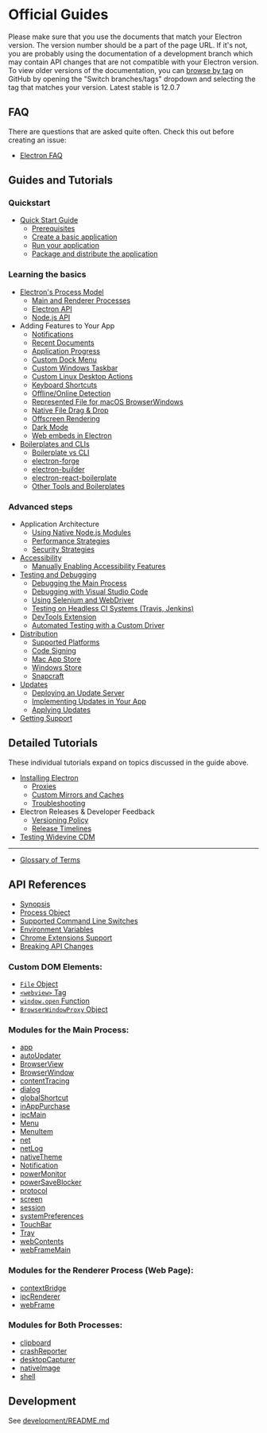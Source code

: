 # Official Guides

Please make sure that you use the documents that match your Electron version.
The version number should be a part of the page URL. If it's not, you are
probably using the documentation of a development branch which may contain API
changes that are not compatible with your Electron version. To view older
versions of the documentation, you can
[browse by tag](https://github.com/electron/electron/tree/v1.4.0)
on GitHub by opening the "Switch branches/tags" dropdown and selecting the tag
that matches your version. Latest stable is 12.0.7

## FAQ

There are questions that are asked quite often. Check this out before creating
an issue:

- [Electron FAQ](faq.md)

## Guides and Tutorials

### Quickstart

- [Quick Start Guide](tutorial/quick-start.md)
  - [Prerequisites](tutorial/quick-start.md#prerequisites)
  - [Create a basic application](tutorial/quick-start.md#create-a-basic-application)
  - [Run your application](tutorial/quick-start.md#run-your-application)
  - [Package and distribute the application](tutorial/quick-start.md#package-and-distribute-the-application)

### Learning the basics

- [Electron's Process Model](tutorial/quick-start.md#application-architecture)
  - [Main and Renderer Processes](tutorial/quick-start.md#main-and-renderer-processes)
  - [Electron API](tutorial/quick-start.md#electron-api)
  - [Node.js API](tutorial/quick-start.md#nodejs-api)
- Adding Features to Your App
  - [Notifications](tutorial/notifications.md)
  - [Recent Documents](tutorial/recent-documents.md)
  - [Application Progress](tutorial/progress-bar.md)
  - [Custom Dock Menu](tutorial/macos-dock.md)
  - [Custom Windows Taskbar](tutorial/windows-taskbar.md)
  - [Custom Linux Desktop Actions](tutorial/linux-desktop-actions.md)
  - [Keyboard Shortcuts](tutorial/keyboard-shortcuts.md)
  - [Offline/Online Detection](tutorial/online-offline-events.md)
  - [Represented File for macOS BrowserWindows](tutorial/represented-file.md)
  - [Native File Drag & Drop](tutorial/native-file-drag-drop.md)
  - [Offscreen Rendering](tutorial/offscreen-rendering.md)
  - [Dark Mode](tutorial/dark-mode.md)
  - [Web embeds in Electron](tutorial/web-embeds.md)
- [Boilerplates and CLIs](tutorial/boilerplates-and-clis.md)
  - [Boilerplate vs CLI](tutorial/boilerplates-and-clis.md#boilerplate-vs-cli)
  - [electron-forge](tutorial/boilerplates-and-clis.md#electron-forge)
  - [electron-builder](tutorial/boilerplates-and-clis.md#electron-builder)
  - [electron-react-boilerplate](tutorial/boilerplates-and-clis.md#electron-react-boilerplate)
  - [Other Tools and Boilerplates](tutorial/boilerplates-and-clis.md#other-tools-and-boilerplates)

### Advanced steps

- Application Architecture
  - [Using Native Node.js Modules](tutorial/using-native-node-modules.md)
  - [Performance Strategies](tutorial/performance.md)
  - [Security Strategies](tutorial/security.md)
- [Accessibility](tutorial/accessibility.md)
  - [Manually Enabling Accessibility Features](tutorial/accessibility.md#manually-enabling-accessibility-features)
- [Testing and Debugging](tutorial/application-debugging.md)
  - [Debugging the Main Process](tutorial/debugging-main-process.md)
  - [Debugging with Visual Studio Code](tutorial/debugging-vscode.md)
  - [Using Selenium and WebDriver](tutorial/using-selenium-and-webdriver.md)
  - [Testing on Headless CI Systems (Travis, Jenkins)](tutorial/testing-on-headless-ci.md)
  - [DevTools Extension](tutorial/devtools-extension.md)
  - [Automated Testing with a Custom Driver](tutorial/automated-testing-with-a-custom-driver.md)
- [Distribution](tutorial/application-distribution.md)
  - [Supported Platforms](tutorial/support.md#supported-platforms)
  - [Code Signing](tutorial/code-signing.md)
  - [Mac App Store](tutorial/mac-app-store-submission-guide.md)
  - [Windows Store](tutorial/windows-store-guide.md)
  - [Snapcraft](tutorial/snapcraft.md)
- [Updates](tutorial/updates.md)
  - [Deploying an Update Server](tutorial/updates.md#deploying-an-update-server)
  - [Implementing Updates in Your App](tutorial/updates.md#implementing-updates-in-your-app)
  - [Applying Updates](tutorial/updates.md#applying-updates)
- [Getting Support](tutorial/support.md)

## Detailed Tutorials

These individual tutorials expand on topics discussed in the guide above.

- [Installing Electron](tutorial/installation.md)
  - [Proxies](tutorial/installation.md#proxies)
  - [Custom Mirrors and Caches](tutorial/installation.md#custom-mirrors-and-caches)
  - [Troubleshooting](tutorial/installation.md#troubleshooting)
- Electron Releases & Developer Feedback
  - [Versioning Policy](tutorial/electron-versioning.md)
  - [Release Timelines](tutorial/electron-timelines.md)
- [Testing Widevine CDM](tutorial/testing-widevine-cdm.md)

---

- [Glossary of Terms](glossary.md)

## API References

- [Synopsis](api/synopsis.md)
- [Process Object](api/process.md)
- [Supported Command Line Switches](api/command-line-switches.md)
- [Environment Variables](api/environment-variables.md)
- [Chrome Extensions Support](api/extensions.md)
- [Breaking API Changes](breaking-changes.md)

### Custom DOM Elements:

- [`File` Object](api/file-object.md)
- [`<webview>` Tag](api/webview-tag.md)
- [`window.open` Function](api/window-open.md)
- [`BrowserWindowProxy` Object](api/browser-window-proxy.md)

### Modules for the Main Process:

- [app](api/app.md)
- [autoUpdater](api/auto-updater.md)
- [BrowserView](api/browser-view.md)
- [BrowserWindow](api/browser-window.md)
- [contentTracing](api/content-tracing.md)
- [dialog](api/dialog.md)
- [globalShortcut](api/global-shortcut.md)
- [inAppPurchase](api/in-app-purchase.md)
- [ipcMain](api/ipc-main.md)
- [Menu](api/menu.md)
- [MenuItem](api/menu-item.md)
- [net](api/net.md)
- [netLog](api/net-log.md)
- [nativeTheme](api/native-theme.md)
- [Notification](api/notification.md)
- [powerMonitor](api/power-monitor.md)
- [powerSaveBlocker](api/power-save-blocker.md)
- [protocol](api/protocol.md)
- [screen](api/screen.md)
- [session](api/session.md)
- [systemPreferences](api/system-preferences.md)
- [TouchBar](api/touch-bar.md)
- [Tray](api/tray.md)
- [webContents](api/web-contents.md)
- [webFrameMain](api/web-frame-main.md)

### Modules for the Renderer Process (Web Page):

- [contextBridge](api/context-bridge.md)
- [ipcRenderer](api/ipc-renderer.md)
- [webFrame](api/web-frame.md)

### Modules for Both Processes:

- [clipboard](api/clipboard.md)
- [crashReporter](api/crash-reporter.md)
- [desktopCapturer](api/desktop-capturer.md)
- [nativeImage](api/native-image.md)
- [shell](api/shell.md)

## Development

See [development/README.md](development/README.md)
